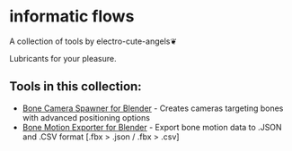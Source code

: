 # informatic flows
A collection of tools by electro-cute-angels❦ 

Lubricants for your pleasure.

## Tools in this collection:
- [Bone Camera Spawner for Blender](./blender-bone-camera-spawner) - Creates cameras targeting bones with advanced positioning options
- [Bone Motion Exporter for Blender](./blender-bone-motion-exporter) - Export bone motion data to .JSON and .CSV format [.fbx > .json / .fbx > .csv]
